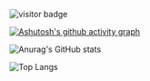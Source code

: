 ![visitor badge](https://visitor-badge.laobi.icu/badge?page_id=Wizard23333)

[![Ashutosh's github activity graph](https://activity-graph.herokuapp.com/graph?username=Wizard23333&theme=github-light)](https://github.com/ashutosh00710/github-readme-activity-graph)


![Anurag's GitHub stats](https://github-readme-stats.vercel.app/api?username=Wizard23333&show_icons=true&theme=vue&hide=prs,issues)

![Top Langs](https://github-readme-stats.vercel.app/api/top-langs/?username=Wizard23333&layout=compact)

<!--
**Wizard23333/Wizard23333** is a ✨ _special_ ✨ repository because its `README.md` (this file) appears on your GitHub profile.

Here are some ideas to get you started:

- 🔭 I’m currently working on ...
- 🌱 I’m currently learning ...
- 👯 I’m looking to collaborate on ...
- 🤔 I’m looking for help with ...
- 💬 Ask me about ...
- 📫 How to reach me: ...
- 😄 Pronouns: ...
- ⚡ Fun fact: ...
-->
